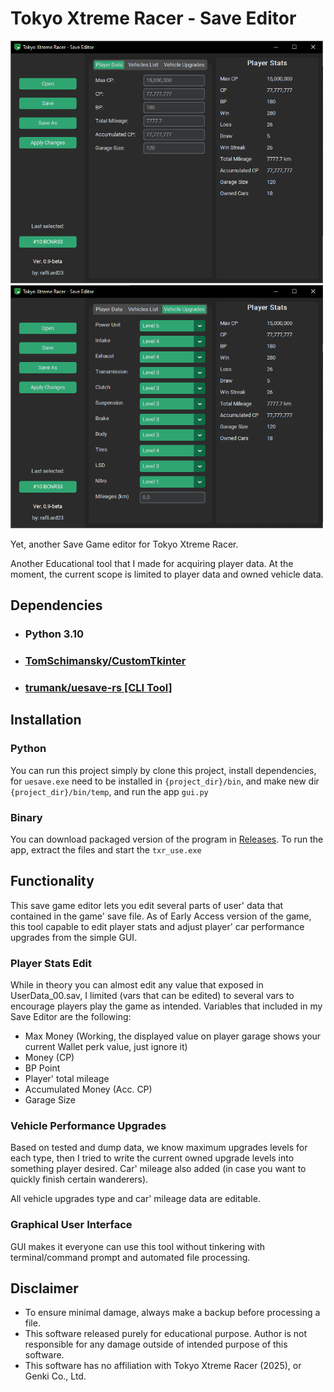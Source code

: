 # Tokyo Xtreme Racer - Save Editor

<img src="https://raw.githubusercontent.com/rafliard23/txr-use-py/refs/heads/main/img/txr_use-main.png"  width="500"> <img src="https://raw.githubusercontent.com/rafliard23/txr-use-py/refs/heads/main/img/txr_use-vehicle_upgrades.png"  width="500">

Yet, another Save Game editor for Tokyo Xtreme Racer.

Another Educational tool that I made for acquiring player data. At the moment, the current scope is limited to player data and owned vehicle data.

## Dependencies
+ ### Python 3.10
+ ### [TomSchimansky/CustomTkinter](https://github.com/TomSchimansky/CustomTkinter)  
+ ### [trumank/uesave-rs [CLI Tool]](https://github.com/trumank/uesave-rs)

## Installation

### Python
You can run this project simply by clone this project, install dependencies, for ```uesave.exe``` need to be installed in ```{project_dir}/bin```, and make new dir ```{project_dir}/bin/temp```, and run the app ```gui.py```

### Binary
You can download packaged version of the program in [Releases](https://github.com/rafliard23/txr-use-py/releases/). To run the app, extract the files and start the ```txr_use.exe```

## Functionality
This save game editor lets you edit several parts of user' data that contained in the game' save file. As of Early Access version of the game, this tool capable to edit player stats and adjust player' car performance upgrades from the simple GUI.

### Player Stats Edit
While in theory you can almost edit any value that exposed in UserData_00.sav, I limited (vars that can be edited) to several vars to encourage players play the game as intended. Variables that included in my Save Editor are the following:
- Max Money (Working, the displayed value on player garage shows your current Wallet perk value, just ignore it)
- Money (CP)
- BP Point
- Player' total mileage
- Accumulated Money (Acc. CP)
- Garage Size

### Vehicle Performance Upgrades
Based on tested and dump data, we know maximum upgrades levels for each type, then I tried to write the current owned upgrade levels into something player desired. Car' mileage also added (in case you want to quickly finish certain wanderers).

All vehicle upgrades type and car' mileage data are editable.

### Graphical User Interface
GUI makes it everyone can use this tool without tinkering with terminal/command prompt and automated file processing.

## Disclaimer
- To ensure minimal damage, always make a backup before processing a file.
- This software released purely for educational purpose. Author is not responsible for any damage outside of intended purpose of this software.
- This software has no affiliation with Tokyo Xtreme Racer (2025), or Genki Co., Ltd.